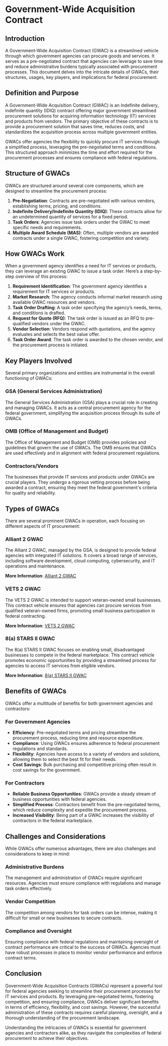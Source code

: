 # Government-Wide Acquisition Contract

## Introduction
A Government-Wide Acquisition Contract (GWAC) is a streamlined vehicle through which government agencies can procure goods and services. It serves as a pre-negotiated contract that agencies can leverage to save time and reduce administrative burdens typically associated with procurement processes. This document delves into the intricate details of GWACs, their structures, usages, key players, and implications for federal procurement.

## Definition and Purpose
A Government-Wide Acquisition Contract (GWAC) is an indefinite delivery, indefinite quantity (IDIQ) contract offering major government streamlined procurement solutions for acquiring information technology (IT) services and products from vendors. The primary objective of these contracts is to provide a procurement solution that saves time, reduces costs, and standardizes the acquisition process across multiple government entities.

GWACs offer agencies the flexibility to quickly procure IT services through a simplified process, leveraging the pre-negotiated terms and conditions. This structured approach minimizes the time and effort required for the procurement processes and ensures compliance with federal regulations.

## Structure of GWACs
GWACs are structured around several core components, which are designed to streamline the procurement process:

1. **Pre-Negotiation**: Contracts are pre-negotiated with various vendors, establishing terms, pricing, and conditions.
2. **Indefinite Delivery/Indefinite Quantity (IDIQ)**: These contracts allow for an undetermined quantity of services for a fixed period.
3. **Task Orders**: Agencies issue task orders under the GWAC to meet specific needs and requirements.
4. **Multiple Award Schedule (MAS)**: Often, multiple vendors are awarded contracts under a single GWAC, fostering competition and variety.

## How GWACs Work
When a government agency identifies a need for IT services or products, they can leverage an existing GWAC to issue a task order. Here’s a step-by-step overview of this process:

1. **Requirement Identification**: The government agency identifies a requirement for IT services or products.
2. **Market Research**: The agency conducts informal market research using available GWAC resources and vendors.
3. **Task Order Drafting**: A task order specifying the agency’s needs, terms, and conditions is drafted.
4. **Request for Quote (RFQ)**: The task order is issued as an RFQ to pre-qualified vendors under the GWAC.
5. **Vendor Selection**: Vendors respond with quotations, and the agency evaluates and selects the best value offer.
6. **Task Order Award**: The task order is awarded to the chosen vendor, and the procurement process is initiated.

## Key Players Involved
Several primary organizations and entities are instrumental in the overall functioning of GWACs:

### GSA (General Services Administration)
The General Services Administration (GSA) plays a crucial role in creating and managing GWACs. It acts as a central procurement agency for the federal government, simplifying the acquisition process through its suite of GWACs.

### OMB (Office of Management and Budget)
The Office of Management and Budget (OMB) provides policies and guidelines that govern the use of GWACs. The OMB ensures that GWACs are used effectively and in alignment with federal procurement regulations.

### Contractors/Vendors
The businesses that provide IT services and products under GWACs are crucial players. They undergo a rigorous vetting process before being awarded a contract, ensuring they meet the federal government's criteria for quality and reliability.

## Types of GWACs
There are several prominent GWACs in operation, each focusing on different aspects of IT procurement:

### Alliant 2 GWAC
The Alliant 2 GWAC, managed by the GSA, is designed to provide federal agencies with integrated IT solutions. It covers a broad range of services, including software development, cloud computing, cybersecurity, and IT operations and maintenance.

**More Information**: [Alliant 2 GWAC](https://www.gsa.gov/acquisition/products-services/professional-services/gwacs/alliant-2-gwac)

### VETS 2 GWAC
The VETS 2 GWAC is intended to support veteran-owned small businesses. This contract vehicle ensures that agencies can procure services from qualified veteran-owned firms, promoting small business participation in federal contracting.

**More Information**: [VETS 2 GWAC](https://www.gsa.gov/acquisition/products-services/professional-services/gwacs/vets-2)

### 8(a) STARS II GWAC
The 8(a) STARS II GWAC focuses on enabling small, disadvantaged businesses to compete in the federal marketplace. This contract vehicle promotes economic opportunities by providing a streamlined process for agencies to access IT services from eligible vendors.

**More Information**: [8(a) STARS II GWAC](https://www.gsa.gov/acquisition/products-services/professional-services/gwacs/8a-stars-ii)

## Benefits of GWACs
GWACs offer a multitude of benefits for both government agencies and contractors:

### For Government Agencies
- **Efficiency**: Pre-negotiated terms and pricing streamline the procurement process, reducing time and resource expenditure.
- **Compliance**: Using GWACs ensures adherence to federal procurement regulations and standards.
- **Flexibility**: Agencies have access to a variety of vendors and solutions, allowing them to select the best fit for their needs.
- **Cost Savings**: Bulk purchasing and competitive pricing often result in cost savings for the government.

### For Contractors
- **Reliable Business Opportunities**: GWACs provide a steady stream of business opportunities with federal agencies.
- **Simplified Process**: Contractors benefit from the pre-negotiated terms, which reduce complexity and expedite the procurement process.
- **Increased Visibility**: Being part of a GWAC increases the visibility of contractors in the federal marketplace.

## Challenges and Considerations
While GWACs offer numerous advantages, there are also challenges and considerations to keep in mind:

### Administrative Burdens
The management and administration of GWACs require significant resources. Agencies must ensure compliance with regulations and manage task orders effectively.

### Vendor Competition
The competition among vendors for task orders can be intense, making it difficult for small or new businesses to secure contracts.

### Compliance and Oversight
Ensuring compliance with federal regulations and maintaining oversight of contract performance are critical to the success of GWACs. Agencies must have robust processes in place to monitor vendor performance and enforce contract terms.

## Conclusion
Government-Wide Acquisition Contracts (GWACs) represent a powerful tool for federal agencies seeking to streamline their procurement processes for IT services and products. By leveraging pre-negotiated terms, fostering competition, and ensuring compliance, GWACs deliver significant benefits in terms of efficiency, flexibility, and cost savings. However, the successful administration of these contracts requires careful planning, oversight, and a thorough understanding of the procurement landscape.

Understanding the intricacies of GWACs is essential for government agencies and contractors alike, as they navigate the complexities of federal procurement to achieve their objectives.